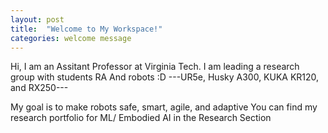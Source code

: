 ```yaml
---
layout: post
title:  "Welcome to My Workspace!"
categories: welcome message
---
```


  Hi, I am an Assitant Professor at Virginia Tech. I am leading a research group with students RA 
  And robots :D 
  ---UR5e, Husky A300, KUKA KR120, and RX250---


  My goal is to make robots safe, smart, agile, and adaptive 
  You can find my research portfolio for ML/ Embodied AI in the Research Section
